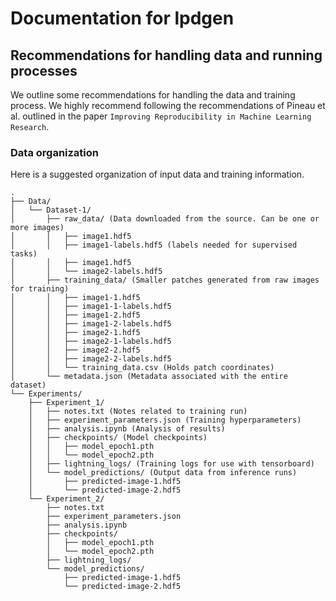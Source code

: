 # Documentation for lpdgen

## Recommendations for handling data and running processes
We outline some recommendations for handling the data and training process.
We highly recommend following the recommendations of Pineau et al. outlined
in the paper `Improving Reproducibility in Machine Learning Research`.


### Data organization
Here is a suggested organization of input data and training information.

```
.
├── Data/
│   └── Dataset-1/ 
│       ├── raw_data/ (Data downloaded from the source. Can be one or more images)
│       │   ├── image1.hdf5
│       │   ├── image1-labels.hdf5 (labels needed for supervised tasks)
│       │   ├── image1.hdf5
│       │   └── image2-labels.hdf5
│       ├── training_data/ (Smaller patches generated from raw images for training)
│       │   ├── image1-1.hdf5
│       │   ├── image1-1-labels.hdf5 
│       │   ├── image1-2.hdf5
│       │   ├── image1-2-labels.hdf5
│       │   ├── image2-1.hdf5
│       │   ├── image2-1-labels.hdf5
│       │   ├── image2-2.hdf5
│       │   ├── image2-2-labels.hdf5
│       │   └── training_data.csv (Holds patch coordinates)
│       └── metadata.json (Metadata associated with the entire dataset)
└── Experiments/
    ├── Experiment_1/
    │   ├── notes.txt (Notes related to training run)
    │   ├── experiment_parameters.json (Training hyperparameters)
    │   ├── analysis.ipynb (Analysis of results)
    │   ├── checkpoints/ (Model checkpoints)
    │   │   ├── model_epoch1.pth
    │   │   └── model_epoch2.pth
    │   ├── lightning_logs/ (Training logs for use with tensorboard)
    │   └── model_predictions/ (Output data from inference runs)
    │       ├── predicted-image-1.hdf5
    │       └── predicted-image-2.hdf5
    └── Experiment_2/
        ├── notes.txt
        ├── experiment_parameters.json
        ├── analysis.ipynb
        ├── checkpoints/
        │   ├── model_epoch1.pth
        │   └── model_epoch2.pth
        ├── lightning_logs/
        └── model_predictions/
            ├── predicted-image-1.hdf5
            └── predicted-image-2.hdf5

```
